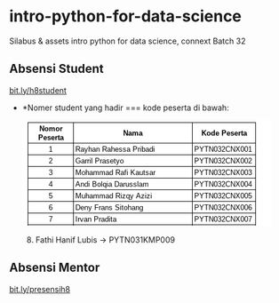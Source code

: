 # intro-python-for-data-science
Silabus &amp; assets intro python for data science, connext Batch 32

## Absensi Student
[bit.ly/h8student](bit.ly/h8student)

+ *Nomer student yang hadir === kode peserta di bawah:

    ![nomer student](img/image.png)
    
    8. Fathi Hanif Lubis -> PYTN031KMP009

## Absensi Mentor
[bit.ly/presensih8](bit.ly/presensih8)
